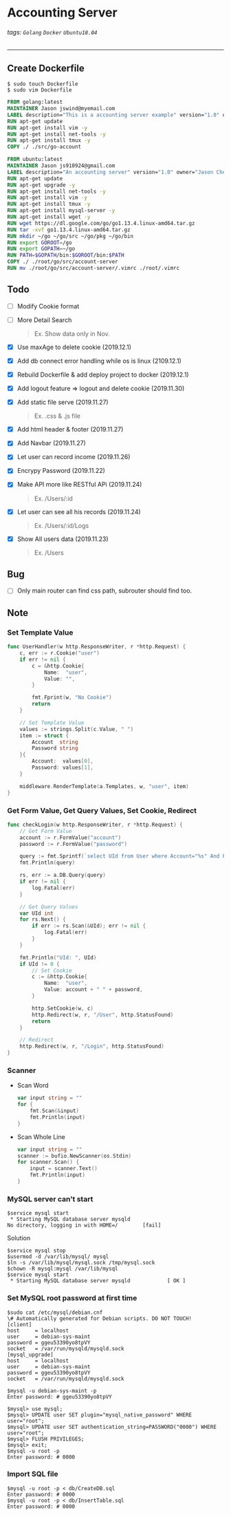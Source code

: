 # Accounting Server

###### tags: `Golang` `Docker` `Ubuntu18.04`

---

## Create Dockerfile
```shell
$ sudo touch Dockerfile
$ sudo vim Dockerfile
```	

```Dockerfile
FROM golang:latest
MAINTAINER Jason jswind@myemail.com
LABEL description="This is a accounting server example" version="1.0" owner="Jason Chen"
RUN apt-get update
RUN apt-get install vim -y
RUN apt-get install net-tools -y
RUN apt-get install tmux -y
COPY ./ ./src/go-account

FROM ubuntu:latest
MAINTAINER Jason js910924@gmail.com
LABEL description="An accounting server" version="1.0" owner="Jason Chen"
RUN apt-get update
RUN apt-get upgrade -y
RUN apt-get install net-tools -y
RUN apt-get install vim -y
RUN apt-get install tmux -y
RUN apt-get install mysql-server -y
RUN apt-get install wget -y
RUN wget https://dl.google.com/go/go1.13.4.linux-amd64.tar.gz
RUN tar -xvf go1.13.4.linux-amd64.tar.gz
RUN mkdir ~/go ~/go/src ~/go/pkg ~/go/bin
RUN export GOROOT=/go
RUN export GOPATH=~/go
RUN PATH=$GOPATH/bin:$GOROOT/bin:$PATH
COPY ./ ./root/go/src/account-server
RUN mv ./root/go/src/account-server/.vimrc ./root/.vimrc
```

## Todo
- [ ] Modify Cookie format
- [ ] More Detail Search
	> Ex. Show data only in Nov.

- [x] Use maxAge to delete cookie (2019.12.1)
- [x] Add db connect error handling while os is linux (2109.12.1)
- [x] Rebuild Dockerfile & add deploy project to docker (2019.12.1)
- [x] Add logout feature => logout and delete cookie (2019.11.30)
- [x] Add static file serve	(2019.11.27)
	> Ex. .css & .js file
- [x] Add html header & footer (2019.11.27)
- [x] Add Navbar (2019.11.27)
- [x] Let user can record income (2019.11.26)
- [x] Encrypy Password (2019.11.22)
- [x] Make API more like RESTful APi (2019.11.24)
	> Ex. /Users/:id
- [x] Let user can see all his records (2019.11.24)
	> Ex. /Users/:id/Logs
- [x] Show All users data (2019.11.23)
	> Ex. /Users

## Bug
- [ ] Only main router can find css path, subrouter should find too.

## Note

### Set Template Value
```go
func UserHandler(w http.ResponseWriter, r *http.Request) {
	c, err := r.Cookie("user")
	if err != nil {
		c = &http.Cookie{
			Name:  "user",
			Value: "",
		}

		fmt.Fprint(w, "No Cookie")
		return
	}

    // Set Template Value
	values := strings.Split(c.Value, " ")
	item := struct {
		Account  string
		Password string
	}{
		Account:  values[0],
		Password: values[1],
	}

	middleware.RenderTemplate(a.Templates, w, "user", item)
}
```

### Get Form Value, Get Query Values, Set Cookie, Redirect
```go
func checkLogin(w http.ResponseWriter, r *http.Request) {
    // Get Form Value
	account := r.FormValue("account")
	password := r.FormValue("password")

	query := fmt.Sprintf(`select UId from User where Account="%s" And Password="%s";`, account, password)
	fmt.Println(query)

	rs, err := a.DB.Query(query)
	if err != nil {
		log.Fatal(err)
	}

    // Get Query Values 
	var UId int
	for rs.Next() {
		if err := rs.Scan(&UId); err != nil {
			log.Fatal(err)
		}
	}

	fmt.Println("UId: ", UId)
	if UId != 0 {
        // Set Cookie
		c := &http.Cookie{
			Name:  "user",
			Value: account + " " + password,
		}

		http.SetCookie(w, c)
		http.Redirect(w, r, "/User", http.StatusFound)
		return
	}

    // Redirect
	http.Redirect(w, r, "/Login", http.StatusFound)
}
```

### Scanner

- Scan Word
    ```go
    var input string = ""
    for {
        fmt.Scan(&input)
        fmt.Println(input)
    }
    ```

- Scan Whole Line
    ```go
    var input string = ""
    scanner := bufio.NewScanner(os.Stdin)
    for scanner.Scan() {
        input = scanner.Text()
        fmt.Println(input)
    }
    ```

### MySQL server can't start
```shell
$service mysql start
 * Starting MySQL database server mysqld
No directory, logging in with HOME=/		[fail]
```

Solution
```shell
$service mysql stop
$usermod -d /var/lib/mysql/ mysql
$ln -s /var/lib/mysql/mysql.sock /tmp/mysql.sock
$chown -R mysql:mysql /var/lib/mysql
$service mysql start
 * Starting MySQL database server mysqld			[ OK ]
```

### Set MySQL root password at first time
```shell
$sudo cat /etc/mysql/debian.cnf
\# Automatically generated for Debian scripts. DO NOT TOUCH!
[client]
host     = localhost
user     = debian-sys-maint
password = ggeu53390yo8tpVY
socket   = /var/run/mysqld/mysqld.sock
[mysql_upgrade]
host     = localhost
user     = debian-sys-maint
password = ggeu53390yo8tpVY
socket   = /var/run/mysqld/mysqld.sock

$mysql -u debian-sys-maint -p
Enter password: # ggeu53390yo8tpVY

$mysql> use mysql;
$mysql> UPDATE user SET plugin="mysql_native_password" WHERE user="root";
$mysql> UPDATE user SET authentication_string=PASSWORD("0000") WHERE user="root";
$mysql> FLUSH PRIVILEGES;
$mysql> exit;
$mysql -u root -p
Enter password: # 0000
```

### Import SQL file
```shell
$mysql -u root -p < db/CreateDB.sql
Enter password: # 0000
$mysql -u root -p < db/InsertTable.sql
Enter password: # 0000
```
